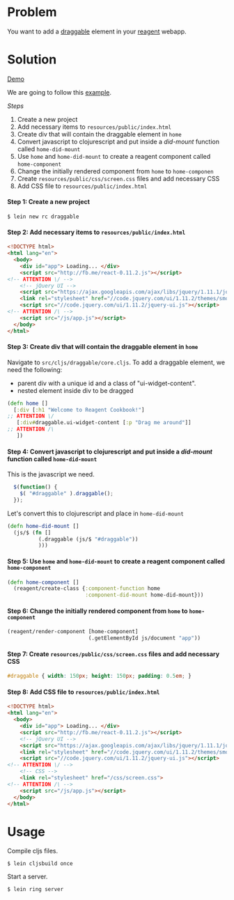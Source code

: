 # Problem

You want to add a [draggable](http://jqueryui.com/draggable/) element in your [reagent](https://github.com/reagent-project/reagent) webapp.

# Solution

[Demo](http://rc-draggable2.s3-website-us-west-1.amazonaws.com/)

We are going to follow this [example](http://jqueryui.com/draggable/).

*Steps*

1. Create a new project
2. Add necessary items to `resources/public/index.html`
3. Create div that will contain the draggable element in `home`
4. Convert javascript to clojurescript and put inside a *did-mount* function called `home-did-mount`
5. Use `home` and `home-did-mount` to create a reagent component called `home-component`
6. Change the initially rendered component from `home` to `home-componen`
7. Create `resources/public/css/screen.css` files and add necessary CSS
8. Add CSS file to `resources/public/index.html`

#### Step 1: Create a new project

```
$ lein new rc draggable
```

#### Step 2: Add necessary items to `resources/public/index.html`

```html
<!DOCTYPE html>
<html lang="en">
  <body>
    <div id="app"> Loading... </div>
    <script src="http://fb.me/react-0.11.2.js"></script>
<!-- ATTENTION \/ -->
    <!-- jQuery UI -->
    <script src="https://ajax.googleapis.com/ajax/libs/jquery/1.11.1/jquery.min.js"></script>
    <link rel="stylesheet" href="//code.jquery.com/ui/1.11.2/themes/smoothness/jquery-ui.css">
    <script src="//code.jquery.com/ui/1.11.2/jquery-ui.js"></script>
<!-- ATTENTION /\ -->
    <script src="/js/app.js"></script>
  </body>
</html>
```

#### Step 3: Create div that will contain the draggable element in `home`

Navigate to `src/cljs/draggable/core.cljs`. To add a draggable element, we need the following:

* parent div with a unique id and a class of "ui-widget-content".
* nested element inside div to be dragged

```clojure
(defn home []
  [:div [:h1 "Welcome to Reagent Cookbook!"]
;; ATTENTION \/
   [:div#draggable.ui-widget-content [:p "Drag me around"]]
;; ATTENTION /\
   ])
```

#### Step 4: Convert javascript to clojurescript and put inside a *did-mount* function called `home-did-mount`

This is the javascript we need.

```javascript
  $(function() {
    $( "#draggable" ).draggable();
  });
```

Let's convert this to clojurescript and place in `home-did-mount`

```clojure
(defn home-did-mount []
  (js/$ (fn []
          (.draggable (js/$ "#draggable"))
          )))
```

#### Step 5: Use `home` and `home-did-mount` to create a reagent component called `home-component`

```clojure
(defn home-component []
  (reagent/create-class {:component-function home
                         :component-did-mount home-did-mount}))
```

#### Step 6: Change the initially rendered component from `home` to `home-component`

```clojure
(reagent/render-component [home-component]
                          (.getElementById js/document "app"))
```

#### Step 7: Create `resources/public/css/screen.css` files and add necessary CSS

```css
#draggable { width: 150px; height: 150px; padding: 0.5em; }
```

#### Step 8:  Add CSS file to `resources/public/index.html`

```html
<!DOCTYPE html>
<html lang="en">
  <body>
    <div id="app"> Loading... </div>
    <script src="http://fb.me/react-0.11.2.js"></script>
    <!-- jQuery UI -->
    <script src="https://ajax.googleapis.com/ajax/libs/jquery/1.11.1/jquery.min.js"></script>
    <link rel="stylesheet" href="//code.jquery.com/ui/1.11.2/themes/smoothness/jquery-ui.css">
    <script src="//code.jquery.com/ui/1.11.2/jquery-ui.js"></script>
<!-- ATTENTION \/ -->
    <!-- CSS -->
    <link rel="stylesheet" href="/css/screen.css">
<!-- ATTENTION /\ -->
    <script src="/js/app.js"></script>
  </body>
</html>
```

# Usage

Compile cljs files.

```
$ lein cljsbuild once
```

Start a server.

```
$ lein ring server
```
	

